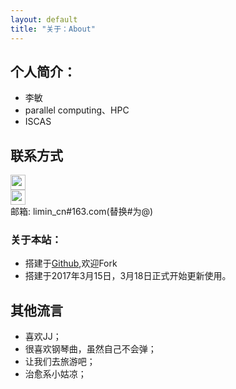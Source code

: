 ```yaml
---
layout: default
title: "关于：About"
---
```


## 个人简介：

* 李敏
* parallel computing、HPC
* ISCAS 

## 联系方式

<p class="contact">
 <a href="https://www.quora.com/profile/Riesman-Lee" title="quora联系我"><img src="http://www.zhihu.com/favicon.ico" width="24" height="24" style="display:inline-block;vertical-align:middle"></a><br/>
 <a href="https://github.com/limin2015" title="Github联系我"><img src="http://www.github.com/favicon.ico" width="24" height="24" style="display:inline-block;vertical-align:middle"></a><br/>
邮箱: limin_cn#163.com(替换#为@) 
</p>

### 关于本站：

* 搭建于[Github](https://github.com/limin2015/EZLippi.github.io),欢迎Fork
* 搭建于2017年3月15日，3月18日正式开始更新使用。

## 其他流言
* 喜欢JJ；
* 很喜欢钢琴曲，虽然自己不会弹；
* 让我们去旅游吧；
* 治愈系小姑凉；